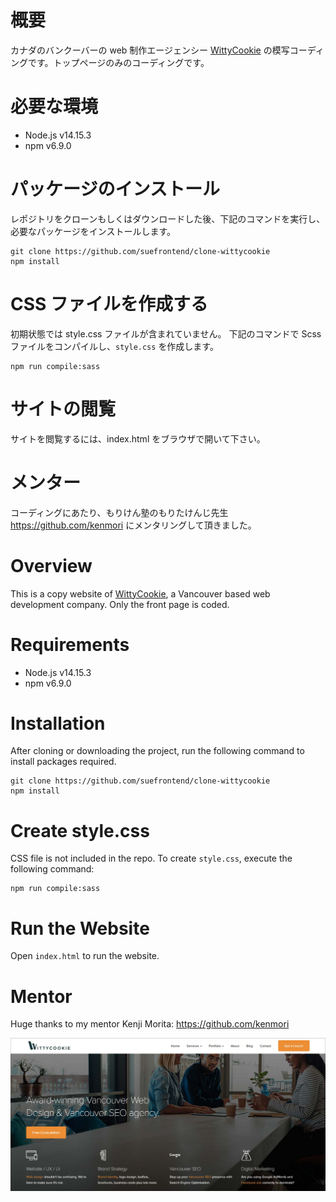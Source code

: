 # 概要

カナダのバンクーバーの web 制作エージェンシー [WittyCookie](https://www.wittycookie.ca/) の模写コーディングです。トップページのみのコーディングです。

# 必要な環境

- Node.js v14.15.3
- npm v6.9.0

# パッケージのインストール

レポジトリをクローンもしくはダウンロードした後、下記のコマンドを実行し、必要なパッケージをインストールします。

```
git clone https://github.com/suefrontend/clone-wittycookie
npm install
```

# CSS ファイルを作成する

初期状態では style.css ファイルが含まれていません。
下記のコマンドで Scss ファイルをコンパイルし、`style.css` を作成します。

```
npm run compile:sass
```

# サイトの閲覧

サイトを閲覧するには、index.html をブラウザで開いて下さい。

# メンター

コーディングにあたり、もりけん塾のもりたけんじ先生 https://github.com/kenmori にメンタリングして頂きました。

# Overview

This is a copy website of [WittyCookie](https://www.wittycookie.ca/), a Vancouver based web development company. Only the front page is coded.

# Requirements

- Node.js v14.15.3
- npm v6.9.0

# Installation

After cloning or downloading the project, run the following command to install packages required.

```
git clone https://github.com/suefrontend/clone-wittycookie
npm install
```

# Create style.css

CSS file is not included in the repo. To create `style.css`, execute the following command:

```
npm run compile:sass
```

# Run the Website

Open `index.html` to run the website.

# Mentor

Huge thanks to my mentor Kenji Morita: https://github.com/kenmori

![Screenshot](images/screenshot.jpg?raw=true "Screenshot")
